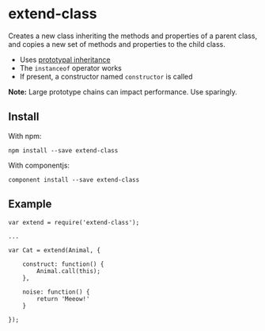# extend-class

Creates a new class inheriting the methods and properties of a parent class, and copies a new set of methods and properties to the child class.

 - Uses [prototypal inheritance](https://developer.mozilla.org/en-US/docs/Web/JavaScript/Guide/Inheritance_and_the_prototype_chain)
 - The `instanceof` operator works
 - If present, a constructor named `constructor` is called

**Note:** Large prototype chains can impact performance. Use sparingly. 

## Install

With npm:

    npm install --save extend-class

With componentjs:

    component install --save extend-class
    
## Example
    
    var extend = require('extend-class');
    
    ...
    
    var Cat = extend(Animal, {
    
        construct: function() {
            Animal.call(this);
        },
    
        noise: function() {
            return 'Meeow!'
        }
    
    });